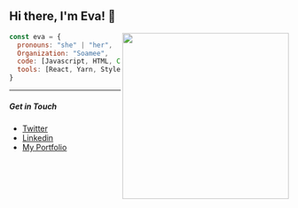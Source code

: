 <h2> Hi there, I'm Eva! 👋 </h2>
<img align='right' src="https://user-images.githubusercontent.com/60390797/87881573-79c23880-c9fa-11ea-919e-42090ce33c3a.png" width="300">

```javascript
const eva = {
  pronouns: "she" | "her",
  Organization: "Soamee",
  code: [Javascript, HTML, CSS, SASS, React, React Native, Bootstrap],
  tools: [React, Yarn, Styled-Components, Git],
}
```

---
<h5> Get in Touch </h5>
<ul>
  <li><a href="https://twitter.com/evalopezmerino2">Twitter</a></li>
  <li><a href="https://www.linkedin.com/in/evalopezmerino/?locale=en_US">Linkedin</a></li>
  <li><a href="https://github.com/evalopezm/Portfolio">My Portfolio</a></li>
<!--
**evalopezm/evalopezm** is a ✨ _special_ ✨ repository because its `README.md` (this file) appears on your GitHub profile.

Here are some ideas to get you started:

- 🔭 I’m currently working on ...
- 🌱 I’m currently learning React Native 
- 👯 I’m looking to collaborate on ...
- 🤔 I’m looking for help with ...
- 💬 Ask me about ...
- 📫 How to reach me: ...
- 😄 Pronouns: ...
- ⚡ Fun fact: ...
-->
